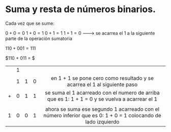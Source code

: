 # Suma y resta de números binarios.

Cada vez que se sume: 

$0 + 0 = 0$
$1 + 0 = 1$
$0 + 1 = 1$
$1 + 1 = 0$ ---> se acarrea el 1 a la siguiente parte de la operación sumatoria

$110 + 001 = 111$

$110 + 011 = $

| | | | | |
| :---: | :---: | :---: | :---: | :---: | 
| | 1 | | | | 
| | 1 | 1 | 0 | en 1 + 1 se pone cero como resultado y se acarrea el 1 al siguiente paso |
| + | 0 | 1 | 1 |se suma el 1 acarreado con el numero de arriba que es 1: 1 + 1 = 0 y se vuelva a acarrear el 1 |
| |  |  |  | |
| 1 | 0 | 0 | 1 | ahora se suma ese segundo 1 acarreado con el número inferior que es 0: 1 + 0 = 1 colocando de lado izquierdo |